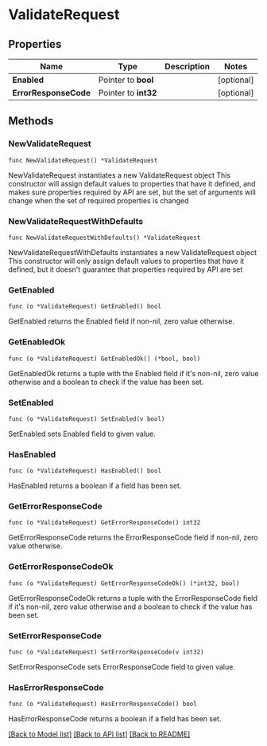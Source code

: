 # ValidateRequest

## Properties

Name | Type | Description | Notes
------------ | ------------- | ------------- | -------------
**Enabled** | Pointer to **bool** |  | [optional] 
**ErrorResponseCode** | Pointer to **int32** |  | [optional] 

## Methods

### NewValidateRequest

`func NewValidateRequest() *ValidateRequest`

NewValidateRequest instantiates a new ValidateRequest object
This constructor will assign default values to properties that have it defined,
and makes sure properties required by API are set, but the set of arguments
will change when the set of required properties is changed

### NewValidateRequestWithDefaults

`func NewValidateRequestWithDefaults() *ValidateRequest`

NewValidateRequestWithDefaults instantiates a new ValidateRequest object
This constructor will only assign default values to properties that have it defined,
but it doesn't guarantee that properties required by API are set

### GetEnabled

`func (o *ValidateRequest) GetEnabled() bool`

GetEnabled returns the Enabled field if non-nil, zero value otherwise.

### GetEnabledOk

`func (o *ValidateRequest) GetEnabledOk() (*bool, bool)`

GetEnabledOk returns a tuple with the Enabled field if it's non-nil, zero value otherwise
and a boolean to check if the value has been set.

### SetEnabled

`func (o *ValidateRequest) SetEnabled(v bool)`

SetEnabled sets Enabled field to given value.

### HasEnabled

`func (o *ValidateRequest) HasEnabled() bool`

HasEnabled returns a boolean if a field has been set.

### GetErrorResponseCode

`func (o *ValidateRequest) GetErrorResponseCode() int32`

GetErrorResponseCode returns the ErrorResponseCode field if non-nil, zero value otherwise.

### GetErrorResponseCodeOk

`func (o *ValidateRequest) GetErrorResponseCodeOk() (*int32, bool)`

GetErrorResponseCodeOk returns a tuple with the ErrorResponseCode field if it's non-nil, zero value otherwise
and a boolean to check if the value has been set.

### SetErrorResponseCode

`func (o *ValidateRequest) SetErrorResponseCode(v int32)`

SetErrorResponseCode sets ErrorResponseCode field to given value.

### HasErrorResponseCode

`func (o *ValidateRequest) HasErrorResponseCode() bool`

HasErrorResponseCode returns a boolean if a field has been set.


[[Back to Model list]](../README.md#documentation-for-models) [[Back to API list]](../README.md#documentation-for-api-endpoints) [[Back to README]](../README.md)


